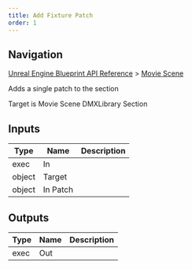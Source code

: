```yaml
---
title: Add Fixture Patch
order: 1
---
```

## Navigation

[Unreal Engine Blueprint API Reference](https://dev.epicgames.com/documentation/en-us/unreal-engine/BlueprintAPI) > [Movie Scene](https://dev.epicgames.com/documentation/en-us/unreal-engine/BlueprintAPI/MovieScene)

Adds a single patch to the section

Target is Movie Scene DMXLibrary Section

## Inputs

| Type | Name | Description |
| --- | --- | --- |
| exec | In |  |
| object | Target |  |
| object | In Patch |  |

## Outputs

| Type | Name | Description |
| --- | --- | --- |
| exec | Out |  |
